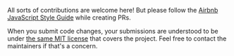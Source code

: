 All sorts of contributions are welcome here! But please follow the [Airbnb JavaScript Style Guide](https://github.com/airbnb/javascript) while creating PRs.

When you submit code changes, your submissions are understood to be under [the same MIT license](LICENSE) that covers the project. Feel free to contact the maintainers if that's a concern.
